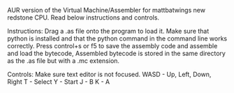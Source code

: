 AUR version of the Virtual Machine/Assembler for mattbatwings new redstone CPU. Read below instructions and controls.

Instructions:
Drag a .as file onto the program to load it.
Make sure that python is installed and that the python command in the command line works correctly.
Press control+s or f5 to save the assembly code and assemble and load the bytecode,
Assembled bytecode is stored in the same directory as the .as file but with a .mc extension.

Controls:
Make sure text editor is not focused.
WASD - Up, Left, Down, Right
T - Select
Y - Start
J - B
K - A

